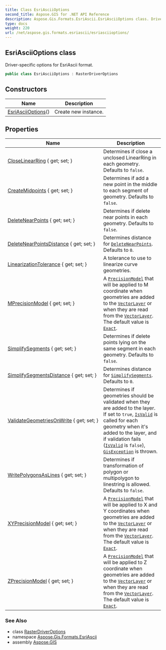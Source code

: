 ```yaml
---
title: Class EsriAsciiOptions
second_title: Aspose.GIS for .NET API Reference
description: Aspose.Gis.Formats.EsriAscii.EsriAsciiOptions class. Driverspecific options for EsriAscii format
type: docs
weight: 220
url: /net/aspose.gis.formats.esriascii/esriasciioptions/
---
```

## EsriAsciiOptions class

Driver-specific options for EsriAscii format.

```csharp
public class EsriAsciiOptions : RasterDriverOptions
```

## Constructors

| Name | Description |
| --- | --- |
| [EsriAsciiOptions](esriasciioptions/)() | Create new instance. |

## Properties

| Name | Description |
| --- | --- |
| [CloseLinearRing](../../aspose.gis/driveroptions/closelinearring/) { get; set; } | Determines if close a unclosed LinearRing in each geometry. Defaults to `false`. |
| [CreateMidpoints](../../aspose.gis/driveroptions/createmidpoints/) { get; set; } | Determines if add a new point in the middle to each segment of geometry. Defaults to `false`. |
| [DeleteNearPoints](../../aspose.gis/driveroptions/deletenearpoints/) { get; set; } | Determines if delete near points in each geometry. Defaults to `false`. |
| [DeleteNearPointsDistance](../../aspose.gis/driveroptions/deletenearpointsdistance/) { get; set; } | Determines distance for [`DeleteNearPoints`](../../aspose.gis/driveroptions/deletenearpoints/). Defaults to `0`. |
| [LinearizationTolerance](../../aspose.gis/driveroptions/linearizationtolerance/) { get; set; } | A tolerance to use to linearize curve geometries. |
| [MPrecisionModel](../../aspose.gis/driveroptions/mprecisionmodel/) { get; set; } | A [`PrecisionModel`](../../aspose.gis/precisionmodel/) that will be applied to M coordinate when geometries are added to the [`VectorLayer`](../../aspose.gis/vectorlayer/) or when they are read from the [`VectorLayer`](../../aspose.gis/vectorlayer/). The default value is [`Exact`](../../aspose.gis/precisionmodel/exact/). |
| [SimplifySegments](../../aspose.gis/driveroptions/simplifysegments/) { get; set; } | Determines if delete points lying on the same segment in each geometry. Defaults to `false`. |
| [SimplifySegmentsDistance](../../aspose.gis/driveroptions/simplifysegmentsdistance/) { get; set; } | Determines distance for [`SimplifySegments`](../../aspose.gis/driveroptions/simplifysegments/). Defaults to `0`. |
| [ValidateGeometriesOnWrite](../../aspose.gis/driveroptions/validategeometriesonwrite/) { get; set; } | Determines if geometries should be validated when they are added to the layer. If set to `true`, [`IsValid`](../../aspose.gis.geometries/geometry/isvalid/) is called for each geometry when it's added to the layer, and if validation fails ([`IsValid`](../../aspose.gis.geometries/geometry/isvalid/) is `false`), [`GisException`](../../aspose.gis/gisexception/) is thrown. |
| [WritePolygonsAsLines](../../aspose.gis/driveroptions/writepolygonsaslines/) { get; set; } | Determines if transformation of polygon or multipolygon to linestring is allowed. Defaults to `false`. |
| [XYPrecisionModel](../../aspose.gis/driveroptions/xyprecisionmodel/) { get; set; } | A [`PrecisionModel`](../../aspose.gis/precisionmodel/) that will be applied to X and Y coordinates when geometries are added to the [`VectorLayer`](../../aspose.gis/vectorlayer/) or when they are read from the [`VectorLayer`](../../aspose.gis/vectorlayer/). The default value is [`Exact`](../../aspose.gis/precisionmodel/exact/). |
| [ZPrecisionModel](../../aspose.gis/driveroptions/zprecisionmodel/) { get; set; } | A [`PrecisionModel`](../../aspose.gis/precisionmodel/) that will be applied to Z coordinate when geometries are added to the [`VectorLayer`](../../aspose.gis/vectorlayer/) or when they are read from the [`VectorLayer`](../../aspose.gis/vectorlayer/). The default value is [`Exact`](../../aspose.gis/precisionmodel/exact/). |

### See Also

* class [RasterDriverOptions](../../aspose.gis/rasterdriveroptions/)
* namespace [Aspose.Gis.Formats.EsriAscii](../../aspose.gis.formats.esriascii/)
* assembly [Aspose.GIS](../../)


